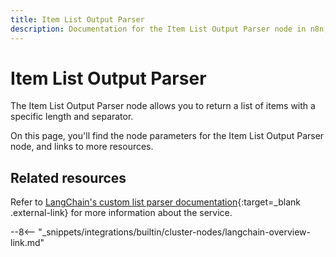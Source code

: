 ```yaml
---
title: Item List Output Parser
description: Documentation for the Item List Output Parser node in n8n, a workflow automation platform. Includes details of operations and configuration, and links to examples and credentials information.
---
```


# Item List Output Parser

The Item List Output Parser node allows you to return a list of items with a specific length and separator.

On this page, you'll find the node parameters for the Item List Output Parser node, and links to more resources.

<!--
!!! note "Examples and templates"
	For usage examples and templates to help you get started, refer to n8n's [LangChain integrations](https://n8n.io/integrations/langchain/){:target=_blank .external-link} page.
-->
	
## Related resources

<!--
View [example workflows and related content](https://n8n.io/integrations/langchain/){:target=_blank .external-link} on n8n's website.
-->

Refer to [LangChain's custom list parser documentation](https://js.langchain.com/docs/modules/model_io/output_parsers/custom_list_parser){:target=_blank .external-link} for more information about the service.

--8<-- "_snippets/integrations/builtin/cluster-nodes/langchain-overview-link.md"
